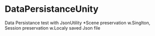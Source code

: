 # DataPersistanceUnity
Data Persistance test with JsonUtility
*Scene preservation w.Singlton, Session preservation w.Localy saved Json file

